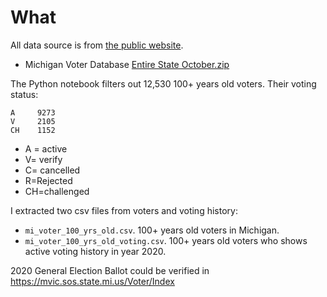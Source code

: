 What
====

All data source is from [the public website](https://michiganvoters.info/).

- Michigan Voter Database [Entire State October.zip](http://69.64.83.144/~mi/download/20201012/Entire%20State%20October.zip)

The Python notebook filters out 12,530 100+ years old voters. Their voting status: 

```
A     9273
V     2105
CH    1152
```

- A = active 
- V= verify 
- C= cancelled
- R=Rejected 
- CH=challenged

I extracted two csv files from voters and voting history:

- `mi_voter_100_yrs_old.csv`. 100+ years old voters in Michigan.
- `mi_voter_100_yrs_old_voting.csv`. 100+ years old voters who shows active voting history in year 2020.

2020 General Election Ballot could be verified in https://mvic.sos.state.mi.us/Voter/Index

